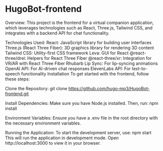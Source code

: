 # HugoBot-frontend
Overview:
This project is the frontend for a virtual companion application, which leverages technologies such as React, Three.js, Tailwind CSS, and integrates with a backend API for chat functionality.

Technologies Used:
React: JavaScript library for building user interfaces
Three.js (React Three Fiber): 3D graphics library for rendering 3D content
Tailwind CSS: Utility-first CSS framework
Leva: GUI for React
@react-three/drei: Helpers for React Three Fiber
@react-three/xr: Integration for VR/AR with React Three Fiber
Rhubarb Lip Sync: For lip-syncing animations
OpenAI API: For AI-driven chat responses
ElevenLabs API: For text-to-speech functionality
Installation
To get started with the frontend, follow these steps:

Clone the Repository:
git clone https://github.com/hugo-mp3/HugoBot-frontend.git

Install Dependencies:
Make sure you have Node.js installed. Then, run:
npm install

Environment Variables:
Ensure you have a .env file in the root directory with the necessary environment variables.

Running the Application:
To start the development server, use:
npm start
This will run the application in development mode. Open http://localhost:3000 to view it in your browser.
